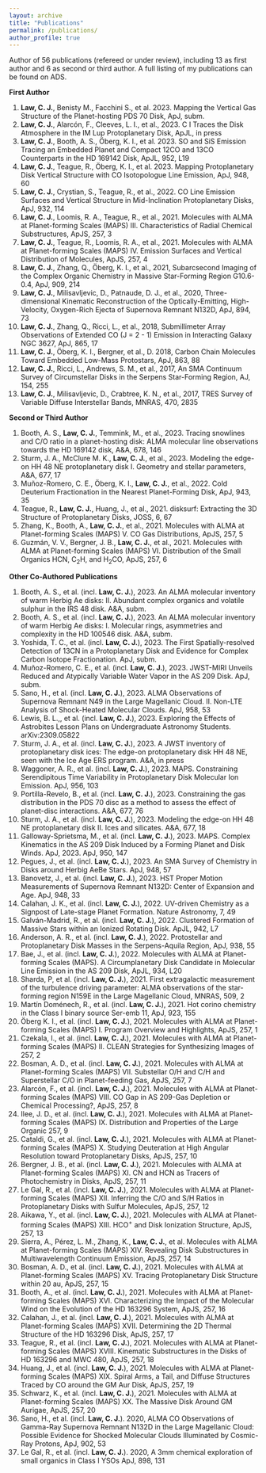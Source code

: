 ```yaml
---
layout: archive
title: "Publications"
permalink: /publications/
author_profile: true
---
```


Author of 56 publications (refereed or under review), including 13 as first author and 6 as second or third author. A full listing of my publications can be found on <a href="https://ui.adsabs.harvard.edu/user/libraries/BR8acQNQQKOJKcsn8H3uVg" style="text-decoration:none">ADS</a>.

<b>First Author</b>
<ol>
  <li><b>Law, C. J.</b>, Benisty M., Facchini S., et al. 2023. Mapping the Vertical Gas Structure of the Planet-hosting PDS 70 Disk, ApJ, subm.</li>
  <li><b>Law, C. J.</b>, Alarcón, F., Cleeves, L. I., et al., 2023. C I Traces the Disk Atmosphere in the IM Lup Protoplanetary Disk, ApJL, in press</li>
  <li><b>Law, C. J.</b>, Booth, A. S., Öberg, K. I., et al. 2023. SO and SiS Emission Tracing an Embedded Planet and Compact 12CO and 13CO Counterparts in the HD 169142 Disk, ApJL, 952, L19</li>
  <li><b>Law, C. J.</b>, Teague, R., Öberg, K. I., et al. 2023. Mapping Protoplanetary Disk Vertical Structure with CO Isotopologue Line Emission, ApJ, 948, 60</li>
  <li><b>Law, C. J.</b>, Crystian, S., Teague, R., et al., 2022. CO Line Emission Surfaces and Vertical Structure in Mid-Inclination Protoplanetary Disks, ApJ, 932, 114</li>
  <li><b>Law, C. J.</b>, Loomis, R. A., Teague, R., et al., 2021. Molecules with ALMA at Planet-forming Scales (MAPS) III. Characteristics of Radial Chemical Substructures, ApJS, 257, 3</li>
  <li><b>Law, C. J.</b>, Teague, R., Loomis, R. A., et al., 2021. Molecules with ALMA at Planet-forming Scales (MAPS) IV. Emission Surfaces and Vertical Distribution of Molecules, ApJS, 257, 4</li>
  <li><b>Law, C. J.</b>, Zhang, Q., Öberg, K. I., et al., 2021, Subarcsecond Imaging of the Complex Organic Chemistry in Massive Star-Forming Region G10.6-0.4, ApJ, 909, 214</li>
  <li><b>Law, C. J.</b>, Milisavljevic, D., Patnaude, D. J., et al., 2020, Three-dimensional Kinematic Reconstruction of the Optically-Emitting, High-Velocity, Oxygen-Rich Ejecta of Supernova Remnant N132D, ApJ, 894, 73</li>
  <li><b>Law, C. J.</b>, Zhang, Q., Ricci, L., et al., 2018, Submillimeter Array Observations of Extended CO (J = 2 - 1) Emission in Interacting Galaxy NGC 3627, ApJ, 865, 17</li>
  <li><b>Law, C. J.</b>, Öberg, K. I., Bergner, et al., D. 2018, Carbon Chain Molecules Toward Embedded Low-Mass Protostars, ApJ, 863, 88</li>
  <li><b>Law, C. J.</b>, Ricci, L., Andrews, S. M., et al., 2017, An SMA Continuum Survey of Circumstellar Disks in the Serpens Star-Forming Region, AJ, 154, 255</li>
  <li><b>Law, C. J.</b>, Milisavljevic, D., Crabtree, K. N., et al., 2017, TRES Survey of Variable Diffuse Interstellar Bands, MNRAS, 470, 2835</li>
</ol>

<b>Second or Third Author</b>
<ol>
    <li>Booth, A. S., <b>Law, C. J.</b>, Temmink, M., et al., 2023. Tracing snowlines and C/O ratio in a planet-hosting disk: ALMA molecular line observations towards the HD 169142 disk, A&A, 678, 146</li>
  <li>Sturm, J. A., McClure M. K., <b>Law, C. J.</b>, et al., 2023. Modeling the edge-on HH 48 NE protoplanetary disk I. Geometry and stellar parameters, A&A, 677, 17</li>
  <li>Muñoz-Romero, C. E., Öberg, K. I., <b>Law, C. J.</b>, et al., 2022. Cold Deuterium Fractionation in the Nearest Planet-Forming Disk, ApJ, 943, 35</li>
  <li>Teague, R., <b>Law, C. J.</b>, Huang, J., et al., 2021. disksurf: Extracting the 3D Structure of Protoplanetary Disks, JOSS, 6, 67</li>
  <li>Zhang, K., Booth, A., <b>Law, C. J.</b>, et al., 2021. Molecules with ALMA at Planet-forming Scales (MAPS) V. CO Gas Distributions, ApJS, 257, 5</li>
  <li>Guzmán, V. V., Bergner, J. B., <b>Law, C. J.</b>, et al., 2021. Molecules with ALMA at Planet-forming Scales (MAPS) VI. Distribution of the Small Organics HCN, C<sub>2</sub>H, and H<sub>2</sub>CO, ApJS, 257, 6</li>
</ol>    
    
<b>Other Co-Authored Publications</b>
<ol>
  <li>Booth, A. S., et al. (incl. <b>Law, C. J.</b>), 2023. An ALMA molecular inventory of warm Herbig Ae disks: II. Abundant complex organics and volatile sulphur in the IRS 48 disk. A&A, subm.</li>
  <li>Booth, A. S., et al. (incl. <b>Law, C. J.</b>), 2023. An ALMA molecular inventory of warm Herbig Ae disks: I. Molecular rings, asymmetries and complexity in the HD 100546 disk. A&A, subm.</li>
  <li>Yoshida, T. C., et al. (incl. <b>Law, C. J.</b>), 2023. The First Spatially-resolved Detection of 13CN in a Protoplanetary Disk and Evidence for Complex Carbon Isotope Fractionation. ApJ, subm.</li>
  <li>Muñoz-Romero, C. E., et al. (incl. <b>Law, C. J.</b>), 2023. JWST-MIRI Unveils Reduced and Atypically Variable Water Vapor in the AS 209 Disk. ApJ, subm.</li>
  <li>Sano, H., et al. (incl. <b>Law, C. J.</b>), 2023. ALMA Observations of Supernova Remnant N49 in the Large Magellanic Cloud. II. Non-LTE Analysis of Shock-Heated Molecular Clouds. ApJ, 958, 53</li>
  <li>Lewis, B. L.,, et al. (incl. <b>Law, C. J.</b>), 2023. Exploring the Effects of Astrobites Lesson Plans on Undergraduate Astronomy Students. arXiv:2309.05822</li>
  <li>Sturm, J. A., et al. (incl. <b>Law, C. J.</b>), 2023. A JWST inventory of protoplanetary disk ices: The edge-on protoplanetary disk HH 48 NE, seen with the Ice Age ERS program. A&A, in press</li>
  <li>Waggoner, A. R., et al. (incl. <b>Law, C. J.</b>), 2023. MAPS. Constraining Serendipitous Time Variability in Protoplanetary Disk Molecular Ion Emission. ApJ, 956, 103</li>
  <li>Portilla-Revelo, B., et al. (incl. <b>Law, C. J.</b>), 2023. Constraining the gas distribution in the PDS 70 disc as a method to assess the effect of planet-disc interactions. A&A, 677, 76</li>
  <li>Sturm, J. A., et al. (incl. <b>Law, C. J.</b>), 2023. Modeling the edge-on HH 48 NE protoplanetary disk II. Ices and silicates. A&A, 677, 18</li>
  <li>Galloway-Sprietsma, M., et al. (incl. <b>Law, C. J.</b>), 2023. MAPS. Complex Kinematics in the AS 209 Disk Induced by a Forming Planet and Disk Winds. ApJ, 2023. ApJ, 950, 147</li>
  <li>Pegues, J., et al. (incl. <b>Law, C. J.</b>), 2023. An SMA Survey of Chemistry in Disks around Herbig AeBe Stars. ApJ, 948, 57</li>
  <li>Banovetz, J., et al. (incl. <b>Law, C. J.</b>), 2023. HST Proper Motion Measurements of Supernova Remnant N132D: Center of Expansion and Age. ApJ, 948, 33</li>
  <li>Calahan, J. K., et al. (incl. <b>Law, C. J.</b>), 2022. UV-driven Chemistry as a Signpost of Late-stage Planet Formation. Nature Astronomy, 7, 49</li>
  <li>Galván-Madrid, R., et al. (incl. <b>Law, C. J.</b>), 2022. Clustered Formation of Massive Stars within an Ionized Rotating Disk. ApJL, 942, L7</li>
  <li>Anderson, A. R., et al. (incl. <b>Law, C. J.</b>), 2022. Protostellar and Protoplanetary Disk Masses in the Serpens-Aquila Region, ApJ, 938, 55</li>
  <li>Bae, J., et al. (incl. <b>Law, C. J.</b>), 2022. Molecules with ALMA at Planet-forming Scales (MAPS). A Circumplanetary Disk Candidate in Molecular Line Emission in the AS 209 Disk, ApJL, 934, L20</li>
  <li>Sharda, P, et al. (incl. <b>Law, C. J.</b>), 2021. First extragalactic measurement of the turbulence driving parameter: ALMA observations of the star-forming region N159E in the Large Magellanic Cloud, MNRAS, 509, 2</li>
  <li>Martín Doménech, R., et al. (incl. <b>Law, C. J.</b>), 2021. Hot corino chemistry in the Class I binary source Ser-emb 11, ApJ, 923, 155</li>
  <li>Öberg K. I., et al. (incl. <b>Law, C. J.</b>), 2021. Molecules with ALMA at Planet-forming Scales (MAPS) I. Program Overview and Highlights, ApJS, 257, 1</li>
  <li>Czekala, I., et al. (incl. <b>Law, C. J.</b>), 2021. Molecules with ALMA at Planet-forming Scales (MAPS) II. CLEAN Strategies for Synthesizing Images of 257, 2</li>
  <li>Bosman, A. D., et al. (incl. <b>Law, C. J.</b>), 2021. Molecules with ALMA at Planet-forming Scales (MAPS) VII. Substellar O/H and C/H and Superstellar C/O in Planet-feeding Gas, ApJS, 257, 7</li>
  <li>Alarcón, F., et al. (incl. <b>Law, C. J.</b>), 2021. Molecules with ALMA at Planet-forming Scales (MAPS) VIII. CO Gap in AS 209-Gas Depletion or Chemical Processing?, ApJS, 257, 8</li>
  <li>Ilee, J. D., et al. (incl. <b>Law, C. J.</b>), 2021. Molecules with ALMA at Planet-forming Scales (MAPS) IX. Distribution and Properties of the Large Organic 257, 9</li>
  <li>Cataldi, G., et al. (incl. <b>Law, C. J.</b>), 2021. Molecules with ALMA at Planet-forming Scales (MAPS) X. Studying Deuteration at High Angular Resolution toward Protoplanetary Disks, ApJS, 257, 10</li>
  <li>Bergner, J. B., et al. (incl. <b>Law, C. J.</b>), 2021. Molecules with ALMA at Planet-forming Scales (MAPS) XI. CN and HCN as Tracers of Photochemistry in Disks, ApJS, 257, 11</li>  
  <li>Le Gal, R., et al. (incl. <b>Law, C. J.</b>), 2021. Molecules with ALMA at Planet-forming Scales (MAPS) XII. Inferring the C/O and S/H Ratios in Protoplanetary Disks with Sulfur Molecules, ApJS, 257, 12</li>
  <li>Aikawa, Y., et al. (incl. <b>Law, C. J.</b>), 2021. Molecules with ALMA at Planet-forming Scales (MAPS) XIII. HCO<sup>+</sup> and Disk Ionization Structure, ApJS, 257, 13</li>
  <li> Sierra, A., Pérez, L. M., Zhang, K., <b>Law, C. J.</b>, et al. Molecules with ALMA at Planet-forming Scales (MAPS) XIV. Revealing Disk Substructures in Multiwavelength Continuum Emission, ApJS, 257, 14</li>  
  <li>Bosman, A. D., et al. (incl. <b>Law, C. J.</b>), 2021. Molecules with ALMA at Planet-forming Scales (MAPS) XV. Tracing Protoplanetary Disk Structure within 20 au, ApJS, 257, 15</li>
  <li>Booth, A., et al. (incl. <b>Law, C. J.</b>), 2021. Molecules with ALMA at Planet-forming Scales (MAPS) XVI. Characterizing the Impact of the Molecular Wind on the Evolution of the HD 163296 System, ApJS, 257, 16</li>
  <li>Calahan, J., et al. (incl. <b>Law, C. J.</b>), 2021. Molecules with ALMA at Planet-forming Scales (MAPS) XVII. Determining the 2D Thermal Structure of the HD 163296 Disk, ApJS, 257, 17</li>
  <li>Teague, R., et al. (incl. <b>Law, C. J.</b>), 2021. Molecules with ALMA at Planet-forming Scales (MAPS) XVIII. Kinematic Substructures in the Disks of HD 163296 and MWC 480, ApJS, 257, 18</li>
  <li>Huang, J., et al. (incl. <b>Law, C. J.</b>), 2021. Molecules with ALMA at Planet-forming Scales (MAPS) XIX. Spiral Arms, a Tail, and Diffuse Structures Traced by CO around the GM Aur Disk, ApJS, 257, 19</li>
  <li>Schwarz, K., et al. (incl. <b>Law, C. J.</b>), 2021. Molecules with ALMA at Planet-forming Scales (MAPS) XX. The Massive Disk Around GM Aurigae, ApJS, 257, 20</li>
  <li>Sano, H., et al. (incl. <b>Law, C. J.</b>). 2020, ALMA CO Observations of Gamma-Ray Supernova Remnant N132D in the Large Magellanic Cloud: Possible Evidence for Shocked Molecular Clouds Illuminated by Cosmic-Ray Protons, ApJ, 902, 53</li>
  <li>Le Gal, R., et al. (incl. <b>Law, C. J.</b>). 2020, A 3mm chemical exploration of small organics in Class I YSOs ApJ, 898, 131</li>
</ol>

<!---{% if author.googlescholar %}
  You can also find my articles on <u><a href="{{author.googlescholar}}">my Google Scholar profile</a>.</u>
{% endif %}

{% include base_path %}

{% for post in site.publications reversed %}
  {% include archive-single.html %}
{% endfor %} --->
